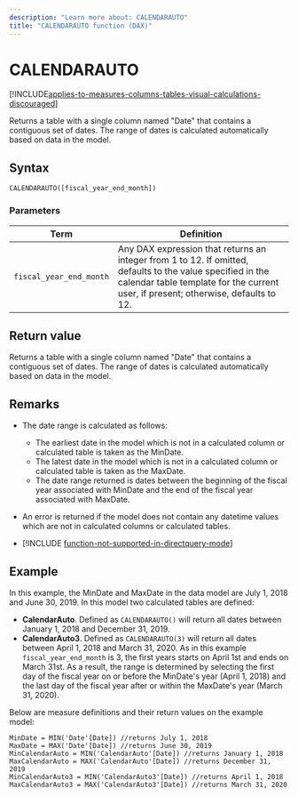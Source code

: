 ```yaml
---
description: "Learn more about: CALENDARAUTO"
title: "CALENDARAUTO function (DAX)"
---
```

# CALENDARAUTO

[!INCLUDE[applies-to-measures-columns-tables-visual-calculations-discouraged](includes/applies-to-measures-columns-tables-visual-calculations-discouraged.md)]

Returns a table with a single column named "Date" that contains a contiguous set of dates. The range of dates is calculated automatically based on data in the model.

## Syntax

```dax
CALENDARAUTO([fiscal_year_end_month])
```

### Parameters

|Term|Definition|
|--------|--------------|
|`fiscal_year_end_month`|Any DAX expression that returns an integer from 1 to 12. If omitted, defaults to the value specified in the calendar table template for the current user, if present; otherwise, defaults to 12.|

## Return value

Returns a table with a single column named "Date" that contains a contiguous set of dates. The range of dates is calculated automatically based on data in the model.

## Remarks

- The date range is calculated as follows:

  - The earliest date in the model which is not in a calculated column or calculated table is taken as the MinDate.
  - The latest date in the model which is not in a calculated column or calculated table is taken as the MaxDate.
  - The date range returned is dates between the beginning of the fiscal year associated with MinDate and the end of the fiscal year associated with MaxDate.

- An error is returned if the model does not contain any datetime values which are not in calculated columns or calculated tables.

- [!INCLUDE [function-not-supported-in-directquery-mode](includes/function-not-supported-in-directquery-mode.md)]

## Example

In this example, the MinDate and MaxDate in the data model are July 1, 2018 and June 30, 2019. In this model two calculated tables are defined:

- **CalendarAuto**. Defined as `CALENDARAUTO()` will return all dates between January 1, 2018 and December 31, 2019.
- **CalendarAuto3**. Defined as `CALENDARAUTO(3)` will return all dates between April 1, 2018 and March 31, 2020. As in this example `fiscal_year_end_month` is 3, the first years starts on April 1st and ends on March 31st. As a result, the range is determined by selecting the first day of the fiscal year on or before the MinDate's year (April 1, 2018) and the last day of the fiscal year after or within the MaxDate's year (March 31, 2020).

Below are measure definitions and their return values on the example model:

```dax
MinDate = MIN('Date'[Date]) //returns July 1, 2018
MaxDate = MAX('Date'[Date]) //returns June 30, 2019
MinCalendarAuto = MIN('CalendarAuto'[Date]) //returns January 1, 2018
MaxCalendarAuto = MAX('CalendarAuto'[Date]) //returns December 31, 2019
MinCalendarAuto3 = MIN('CalendarAuto3'[Date]) //returns April 1, 2018
MaxCalendarAuto3 = MAX('CalendarAuto3'[Date]) //returns March 31, 2020
```
